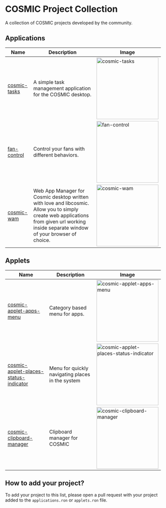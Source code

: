 # COSMIC Project Collection
A collection of COSMIC projects developed by the community.

## Applications
| Name | Description | Image |
|---|---|---|
| [cosmic-tasks](https://github.com/edfloreshz/cosmic-tasks) | A simple task management application for the COSMIC desktop. | <img src="https://raw.githubusercontent.com/edfloreshz/cosmic-tasks/main/res/screenshots/window-light.png" alt="cosmic-tasks" width="200"/> |
| [fan-control](https://github.com/wiiznokes/fan-control) | Control your fans with different behaviors. | <img src="https://github.com/wiiznokes/fan-control/assets/78230769/cdc30753-4186-47a1-ba49-11af3868380f" alt="fan-control" width="200"/> |
| [cosmic-wam](https://github.com/elevenhsoft/cosmic-wam) | Web App Manager for Cosmic desktop written with love and libcosmic. Allow you to simply create web applications from given url working inside separate window of your browser of choice. | <img src="https://raw.githubusercontent.com/elevenhsoft/cosmic-wam/master/res/screenshots/window-light.png" alt="cosmic-wam" width="200"/> |

## Applets
| Name | Description | Image |
|---|---|---|
| [cosmic-applet-apps-menu](https://github.com/leb-kuchen/cosmic-applet-apps-menu) | Category based menu for apps. | <img src="https://preview.redd.it/here-there-are-cosmics-version-of-gnomes-popular-extension-v0-6q8jqqpeh9pc1.png?width=640&crop=smart&auto=webp&s=0f7f5e22e17ac565bc2a5365592da084f3f411cd" alt="cosmic-applet-apps-menu" width="200"/> |
| [cosmic-applet-places-status-indicator](https://github.com/leb-kuchen/cosmic-applet-places-status-indicator) | Menu for quickly navigating places in the system | <img src="https://preview.redd.it/here-there-are-cosmics-version-of-gnomes-popular-extension-v0-1vmlqqpeh9pc1.png?width=1920&format=png&auto=webp&s=fdfdffdb3e515a52651ab4e4c7496fc2ef686f7b" alt="cosmic-applet-places-status-indicator" width="200"/> |
| [cosmic-clipboard-manager](https://github.com/wiiznokes/cosmic-clipboard-manager) | Clipboard manager for COSMIC | <img src="https://github.com/wiiznokes/cosmic-clipboard-manager/assets/78230769/db504da6-38d8-460e-afef-27ba5fa6101c" alt="cosmic-clipboard-manager" width="200"/> |

## How to add your project?
To add your project to this list, please open a pull request with your project added to the `applications.ron` or `applets.ron` file.
